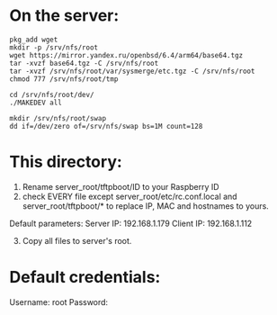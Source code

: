 # On the server:

	pkg_add wget
	mkdir -p /srv/nfs/root
	wget https://mirror.yandex.ru/openbsd/6.4/arm64/base64.tgz
	tar -xvzf base64.tgz -C /srv/nfs/root
	tar -xvzf /srv/nfs/root/var/sysmerge/etc.tgz -C /srv/nfs/root
	chmod 777 /srv/nfs/root/tmp

	cd /srv/nfs/root/dev/
	./MAKEDEV all
	
	mkdir /srv/nfs/root/swap
	dd if=/dev/zero of=/srv/nfs/swap bs=1M count=128

# This directory:
1. Rename server_root/tftpboot/ID to your Raspberry ID
2. check EVERY file
except server_root/etc/rc.conf.local and server_root/tftpboot/*
to replace IP, MAC and hostnames to yours.

Default parameters:
Server IP: 192.168.1.179
Client IP: 192.168.1.112

3. Copy all files to server's root.

# Default credentials:
Username: root
Password: <empty>
